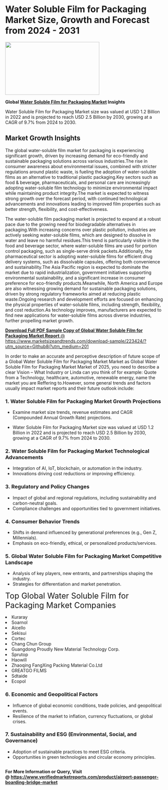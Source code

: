 <H1>Water Soluble Film for Packaging Market Size, Growth and Forecast from 2024 - 2031</H1><img class="aligncenter size-medium wp-image-584254" src="https://thirdeyenews.in/wp-content/uploads/2024/09/Global-Market-Research-300x168.jpeg" alt="" width="300" height="168" /><p><strong>Global&nbsp;<a href="https://www.marketsizeandtrends.com/download-sample/223424/?utm_source=Github8j?utm_medium=201">Water Soluble Film for Packaging Market</a> Insights</strong></p><p>Water Soluble Film for Packaging Market size was valued at USD 1.2 Billion in 2022 and is projected to reach USD 2.5 Billion by 2030, growing at a CAGR of 9.7% from 2024 to 2030.</p><p><h2>Market Growth Insights</h2> <p>The global water-soluble film market for packaging is experiencing significant growth, driven by increasing demand for eco-friendly and sustainable packaging solutions across various industries.The rise in consumer awareness about environmental issues, combined with stricter regulations around plastic waste, is fueling the adoption of water-soluble films as an alternative to traditional plastic packaging.Key sectors such as food & beverage, pharmaceuticals, and personal care are increasingly adopting water-soluble film technology to minimize environmental impact while maintaining product integrity.The market is expected to witness strong growth over the forecast period, with continued technological advancements and innovations leading to improved film properties such as better strength, flexibility, and cost-effectiveness.<a href="download-link-here"></a></p> <p>The water-soluble film packaging market is projected to expand at a robust pace due to the growing need for biodegradable alternatives in packaging.With increasing concerns over plastic pollution, industries are actively seeking water-soluble films, which are designed to dissolve in water and leave no harmful residues.This trend is particularly visible in the food and beverage sector, where water-soluble films are used for portion control packaging, such as single-serve drink packets.Additionally, the pharmaceutical sector is adopting water-soluble films for efficient drug delivery systems, such as dissolvable capsules, offering both convenience and sustainability.The Asia Pacific region is expected to dominate the market due to rapid industrialization, government initiatives supporting environmental sustainability, and a significant increase in consumer preference for eco-friendly products.Meanwhile, North America and Europe are also witnessing growing demand for sustainable packaging solutions, driven by strong regulatory frameworks aimed at reducing plastic waste.Ongoing research and development efforts are focused on enhancing the physical properties of water-soluble films, including strength, flexibility, and cost reduction.As technology improves, manufacturers are expected to find new applications for water-soluble films across diverse industries, further propelling market growth.</p> <a href="get-more-link-here"></p><p><span class=""><strong>Download Full PDF Sample Copy of Global Water Soluble Film for Packaging Market Report</strong> @ <a href="https://www.marketsizeandtrends.com/download-sample/223424/?utm_source=Github8j?utm_medium=201" target="_blank">https://www.marketsizeandtrends.com/download-sample/223424/?utm_source=Github8j?utm_medium=201</a></span></p><p>In order to make an accurate and perceptive description of future scope of a Global&nbsp;Water Soluble Film for Packaging Market Market as Global&nbsp;Water Soluble Film for Packaging Market Market of 2025, you need to describe a clear Vision &ndash; What Industry or Linda can you think of for example: Quote from a Technology, healthcare, automotive, renewable energy, name the market you are Reffering to.However, some general trends and factors usually impact market reports and their future outlook include:</p><h3>1.&nbsp;<strong>Water Soluble Film for Packaging Market Growth Projections</strong></h3><ul><li>Examine market size trends, revenue estimates and CAGR (Compounded Annual Growth Rate) projections.</li><li><p>Water Soluble Film for Packaging Market size was valued at USD 1.2 Billion in 2022 and is projected to reach USD 2.5 Billion by 2030, growing at a CAGR of 9.7% from 2024 to 2030.</p></li></ul><h3>2.&nbsp;<strong>Water Soluble Film for Packaging Market Technological Advancements</strong></h3><ul><li>Integration of AI, IoT, blockchain, or automation in the industry.</li><li>Innovations driving cost reductions or improving efficiency.</li></ul><h3>3.&nbsp;<strong>Regulatory and Policy Changes</strong></h3><ul><li>Impact of global and regional regulations, including sustainability and carbon-neutral goals.</li><li>Compliance challenges and opportunities tied to government initiatives.</li></ul><h3>4.&nbsp;<strong>Consumer Behavior Trends</strong></h3><ul><li>Shifts in demand influenced by generational preferences (e.g., Gen Z, Millennials).</li><li>Emphasis on eco-friendly, ethical, or personalized products/services.</li></ul><h3>5.&nbsp;<strong>Global Water Soluble Film for Packaging Market Competitive Landscape</strong></h3><ul><li>Analysis of key players, new entrants, and partnerships shaping the industry.</li><li>Strategies for differentiation and market penetration.</li></ul><p data-pm-slice="1 1 []"><span style="color: inherit; font-family: inherit; font-size: 25px;">Top Global Water Soluble Film for Packaging Market Companies</span></p><div class="" data-test-id=""><p><li>Kuraray</li><li> Soarnol</li><li> Aicello</li><li> Sekisui</li><li> Cortec</li><li> Chang Chun Group</li><li> Guangdong Proudly New Material Technology Corp.</li><li> Sprutop</li><li> Haowill</li><li> Zhaoqing FangXing Packing Material Co.Ltd</li><li> GREATGO FILMS</li><li> Sdtaide</li><li> Ecopol</li></p></div><h3>6.&nbsp;<strong>Economic and Geopolitical Factors</strong></h3><ul><li>Influence of global economic conditions, trade policies, and geopolitical events.</li><li>Resilience of the market to inflation, currency fluctuations, or global crises.</li></ul><h3>7.&nbsp;<strong>Sustainability and ESG (Environmental, Social, and Governance)</strong></h3><ul><li>Adoption of sustainable practices to meet ESG criteria.</li><li>Opportunities in green technologies and circular economy principles.</li></ul><h2><strong style="font-size: 14px;">For More Information or Query, Visit @&nbsp;</strong><a style="background-color: #ffffff; font-size: 14px;" href="https://www.marketsizeandtrends.com/report/water-soluble-film-for-packaging-market/" target="_blank">https://www.verifiedmarketreports.com/product/airport-passenger-boarding-bridge-market</a></h2>